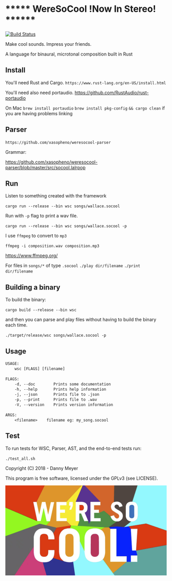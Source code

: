# ***** WereSoCool __!Now In Stereo!__ ******
[![Build Status](https://travis-ci.org/xasopheno/WereSoCool.svg?branch=master)](https://travis-ci.org/xasopheno/WereSoCool)

Make cool sounds. Impress your friends. 

A language for binaural, microtonal composition built in Rust

## Install
You'll need Rust and Cargo.
`https://www.rust-lang.org/en-US/install.html` 

You'll need also need portaudio. 
https://github.com/RustAudio/rust-portaudio

On Mac
`brew install portaudio`
`brew install pkg-config`
`&& cargo clean` if you are having problems linking

## Parser
`https://github.com/xasopheno/weresocool-parser`

Grammar:

https://github.com/xasopheno/weresocool-parser/blob/master/src/socool.lalrpop

## Run
Listen to something created with the framework

`cargo run --release --bin wsc songs/wallace.socool`


Run with `-p` flag to print a wav file.

`cargo run --release --bin wsc songs/wallace.socool -p`

I use `ffmpeg` to convert to `mp3`

`ffmpeg -i composition.wav composition.mp3`

https://www.ffmpeg.org/

For files in `songs/*` of type `.socool`
`./play dir/filename`
`./print dir/filename`

## Building a binary
To build the binary:

`cargo build --release --bin wsc`

and then you can parse and play files without having to build the binary each time.

`./target/release/wsc songs/wallace.socool -p`

## Usage

```
USAGE:
    wsc [FLAGS] [filename]

FLAGS:
    -d, --doc        Prints some documentation
    -h, --help       Prints help information
    -j, --json       Prints file to .json
    -p, --print      Prints file to .wav
    -V, --version    Prints version information

ARGS:
    <filename>    filename eg: my_song.socool
```

## Test
To run tests for WSC, Parser, AST, and the end-to-end tests run:

`./test_all.sh`

Copyright (C) 2018 - Danny Meyer

This program is free software, licensed under the GPLv3 (see LICENSE).

![WereSoCool](https://raw.githubusercontent.com/xasopheno/weresocool/master/cover.png)
